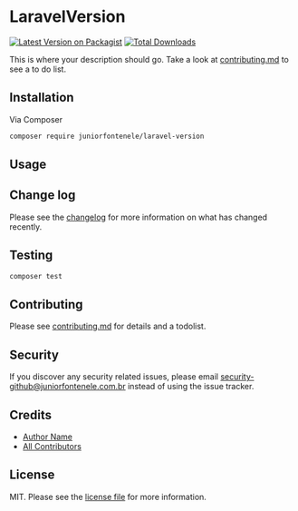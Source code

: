# LaravelVersion

[![Latest Version on Packagist][ico-version]][link-packagist]
[![Total Downloads][ico-downloads]][link-downloads]

This is where your description should go. Take a look at [contributing.md](contributing.md) to see a to do list.

## Installation

Via Composer

```bash
composer require juniorfontenele/laravel-version
```

## Usage

## Change log

Please see the [changelog](changelog.md) for more information on what has changed recently.

## Testing

```bash
composer test
```

## Contributing

Please see [contributing.md](contributing.md) for details and a todolist.

## Security

If you discover any security related issues, please email security-github@juniorfontenele.com.br instead of using the issue tracker.

## Credits

- [Author Name][link-author]
- [All Contributors][link-contributors]

## License

MIT. Please see the [license file](license.md) for more information.

[ico-version]: https://img.shields.io/packagist/v/juniorfontenele/laravel-version.svg?style=flat-square
[ico-downloads]: https://img.shields.io/packagist/dt/juniorfontenele/laravel-version.svg?style=flat-square

[link-packagist]: https://packagist.org/packages/juniorfontenele/laravel-version
[link-downloads]: https://packagist.org/packages/juniorfontenele/laravel-version
[link-author]: https://github.com/juniorfontenele
[link-contributors]: ../../contributors
